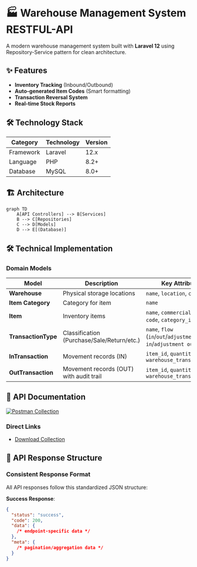# 🏭 Warehouse Management System RESTFUL-API


A modern warehouse management system built with **Laravel 12** using Repository-Service pattern for clean architecture.

## ✨ Features

- **Inventory Tracking** (Inbound/Outbound)
- **Auto-generated Item Codes** (Smart formatting)
- **Transaction Reversal System**
- **Real-time Stock Reports**

## 🛠️ Technology Stack

| Category       | Technology              | Version |
|---------------|-------------------------|---------|
| Framework     | Laravel                 | 12.x    |
| Language      | PHP                     | 8.2+    |
| Database      | MySQL                   | 8.0+    |


## 🏗️ Architecture

```mermaid
graph TD
    A[API Controllers] --> B[Services]
    B --> C[Repositories]
    C --> D[Models]
    D --> E[(Database)]
```

## 🛠️ Technical Implementation

### Domain Models

| Model                | Description                                                                 | Key Attributes                          |
|----------------------|-----------------------------------------------------------------------------|-----------------------------------------|
| **Warehouse**        | Physical storage locations                                                  | `name`, `location`, `capacity`         |
| **Item Category**    | Category for item                                                           | `name`|
| **Item**             | Inventory items                                                             | `name`, `commercial_name`, `code`, `category_id` |
| **TransactionType**  | Classification (Purchase/Sale/Return/etc.)                                  | `name`, `flow` (`in`/`out`/`adjustment in`/`adjustment out`)   |
| **InTransaction**    | Movement records (IN)                                                       | `item_id`, `quantity`, `warehouse_transaction_id` |
| **OutTransaction**   | Movement records (OUT) with audit trail                                     | `item_id`, `quantity`, `warehouse_transaction_id` |




## 🚀 API Documentation

[![Postman Collection](https://img.shields.io/badge/Postman-Collection-orange)]()

### Direct Links
- [Download Collection](Docs/warehouse_management.postman_collection.json)



## 📡 API Response Structure

### Consistent Response Format
All API responses follow this standardized JSON structure:

**Success Response**:
```json
{
  "status": "success",
  "code": 200,
  "data": {
    /* endpoint-specific data */
  },
  "meta": {
    /* pagination/aggregation data */
  }
}

